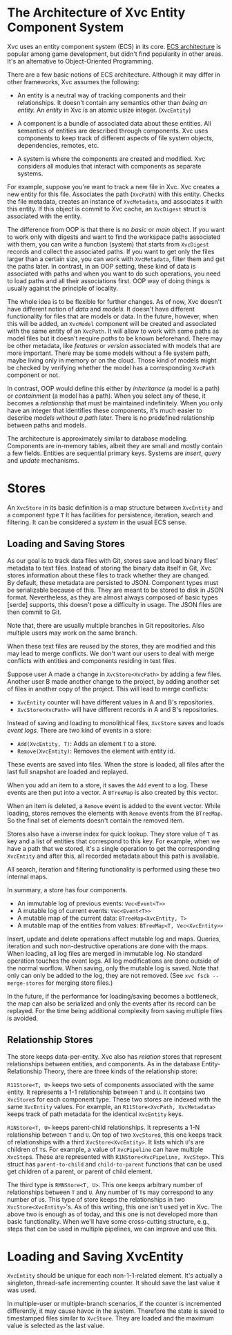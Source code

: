 # The Architecture of Xvc Entity Component System

Xvc uses an entity component system (ECS) in its core. 
[ECS architecture] is popular among game development, but didn't find popularity in other areas.
It's an alternative to Object-Oriented Programming. 

[ECS architecture]:  https://en.wikipedia.org/wiki/Entity_component_system

There are a few basic notions of ECS architecture. 
Although it may differ in other frameworks, Xvc assumes the following:

- An entity is a neutral way of tracking components and their relationships. 
It doesn't contain any semantics other than _being an entity._
An _entity_ in Xvc is an atomic usize integer. (`XvcEntity`)

- A component is a bundle of associated data about these entities.
All semantics of entities are described through components.
Xvc uses components to keep track of different aspects of file system objects, dependencies, remotes, etc.

- A system is where the components are created and modified.
Xvc considers all modules that interact with components as separate systems.

For example, suppose you're want to track a new file in Xvc.
Xvc creates a new entity for this file. 
Associates the path (`XvcPath`) with this entity. 
Checks the file metadata, creates an instance of `XvcMetadata`, and associates it with this entity. 
If this object is commit to Xvc cache, an `XvcDigest` struct is associated with the entity. 

The difference from OOP is that there is no _basic_ or _main_ object. 
If you want to work only with digests and want to find the workspace paths associated with them, you can write a function (system) that starts from `XvcDigest` records and collect the associated paths. 
If you want to get only the files larger than a certain size, you can work with `XvcMetadata`, filter them and get the paths later. 
In contrast, in an OOP setting, these kind of data is associated with paths and when you want to do such operations, you need to load paths and all their associations first. 
OOP way of doing things is usually against the principle of locality.

The whole idea is to be flexible for further changes.
As of now, Xvc doesn't have different notion of _data_ and _models._ 
It doesn't have different functionality for files that are models or data. 
In the future, however, when this will be added, an `XvcModel` component will be created and associated with the same entity of an `XvcPath`. 
It will allow to work with some paths as model files but it doesn't require _paths_ to be known beforehand.
There may be other metadata, like _features_ or _version_ associated with models that are more important. 
There may be some models without a file system path, maybe living only in memory or on the cloud.
Those kind of models might be checked by verifying whether the model has a corresponding `XvcPath` component or not.

In contrast, OOP would define this either by _inheritance_ (a model is a path) or _containment_ (a model has a path). 
When you select any of these, it becomes a _relationship_ that must be maintained indefinitely.
When you only have an integer that identifies these components, it's much easier to describe _models without a path_ later. 
There is no predefined relationship between paths and models. 

The architecture is approximately similar to database modeling. 
Components are in-memory tables, albeit they are small and mostly contain a few fields.
Entities are sequential primary keys.
Systems are _insert_, _query_ and _update_ mechanisms. 

# Stores

An `XvcStore` in its basic definition is a map structure between `XvcEntity` and a component type `T` 
It has facilities for persistence, iteration, search and filtering. 
It can be considered a _system_ in the usual ECS sense.

## Loading and Saving Stores

As our goal is to track data files with Git, stores save and load binary files' metadata to text files.
Instead of storing the binary data itself in Git, Xvc stores information about these files to track whether they are changed.  
By default, these metadata are persisted to JSON.
Component types must be serializable because of this. 
They are meant to be stored to disk in JSON format.
Nevertheless, as they are almost always composed of basic types [serde] supports, this doesn't pose a difficulty in usage. 
The JSON files are then commit to Git. 

Note that, there are usually multiple branches in Git repositories.
Also multiple users may work on the same branch.

When these text files are reused by the stores, they are modified and this may lead to merge conflicts. 
We don't want our users to deal with merge conflicts with entities and components residing in text files. 

Suppose user A made a change in `XvcStore<XvcPath>` by adding a few files. 
Another user B made another change to the project, by adding another set of files in another copy of the project.
This will lead to merge conflicts: 
- `XvcEntity` counter will have different values in A and B's repositories. 
- `XvcStore<XvcPath>` will have different records in A and B's repositories. 

Instead of saving and loading to monolithical files, `XvcStore` saves and loads _event logs._ 
There are two kind of events in a store:
- `Add(XvcEntity, T)`: Adds an element `T` to a store.
- `Remove(XvcEntity)`: Removes the element with entity id.

These events are saved into files. 
When the store is loaded, all files after the last full snapshot are loaded and replayed. 

When you add an item to a store, it saves the `Add` event to a log. 
These events are then put into a vector.
A `BTreeMap` is also created by this vector. 

When an item is deleted, a `Remove` event is added to the event vector.
While loading, stores removes the elements with `Remove` events from the `BTreeMap`.
So the final set of elements doesn't contain the removed item. 

Stores also have a inverse index for quick lookup.
They store value of `T` as key and a list of entities that correspond to this key. 
For example, when we have a path that we stored, it's a single operation to get the corresponding `XvcEntity` and after this, all recorded metadata about this path is available. 

All search, iteration and filtering functionality is performed using these two internal maps.

In summary, a store has four components.

- An immutable log of previous events: `Vec<Event<T>>`
- A mutable log of current events: `Vec<Event<T>>`
- A mutable map of the current data: `BTreeMap<XvcEntity, T>`
- A mutable map of the entities from values: `BTreeMap<T, Vec<XvcEntity>>`

Insert, update and delete operations affect mutable log and maps. 
Queries, iteration and such non-destructive operations are done with the maps.
When loading, all log files are merged in immutable log. 
No standard operation touches the event logs.
All log modifications are done outside of the normal worflow.
When saving, only the mutable log is saved.
Note that only can only be added to the log, they are not removed. 
(See `xvc fsck --merge-stores` for merging store files.) 

In the future, if the performance for loading/saving becomes a bottleneck, the map can also be serialized and only the events after its record can be replayed. 
For the time being additional complexity from saving multiple files is avoided.

## Relationship Stores

The store keeps data-per-entity.
Xvc also has _relation_ stores that represent relationships between entities, and components.
As in the database Entity-Relationship Theory, there are three kinds of the relationship store:

`R11Store<T, U>` keeps two sets of components associated with the same entity. 
It represents a 1-1 relationship between `T` and `U`.
It contains two `XvcStore`s for each component type. 
These two stores are indexed with the same `XvcEntity` values.
For example, an `R11Store<XvcPath, XvcMetadata>` keeps track of path metadata for the identical `XvcEntity` keys. 

`R1NStore<T, U>` keeps parent-child relationships. 
It represents a 1-N relationship between `T` and `U`. 
On top of two `XvcStore`s, this one keeps track of relationships with a third `XvcStore<XvcEntity>`. 
It lists which `U`'s are children of `T`s.
For example, a value of `XvcPipeline` can have multiple `XvcStep`s. 
These are represented with `R1NStore<XvcPipeline, XvcStep>`.
This struct has `parent-to-child` and `child-to-parent` functions that can be used get children of a parent, or parent of child element.

The third type is `RMNStore<T, U>`. 
This one keeps arbitrary number of relationships between `T` and `U`. 
Any number of `T`s may correspond to any number of `U`s. 
This type of store keeps the relationships in two `XvcStore<XvcEntity>`'s.
As of this writing, this one isn't used yet in Xvc. 
The above two is enough as of today, and this one is not developed more than basic functionality.
When we'll have some cross-cutting structure, e.g., steps that can be used in multiple pipelines, we can improve and use this.

# Loading and Saving XvcEntity

`XvcEntity` should be unique for each non-1-1-related element. 
It's actually a singleton, thread-safe incrementing counter. 
It should save the last value it was used. 

In multiple-user or multiple-branch scenarios, if the counter is incremented differently, it may cause havoc in the system.
Therefore the state is saved to timestamped files similar to `XvcStore`. 
They are loaded and the maximum value is selected as the last value.


